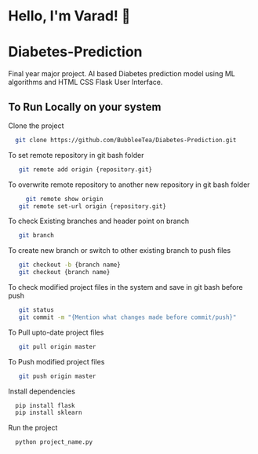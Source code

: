 # Hello, I'm Varad! 👋

# Diabetes-Prediction
Final year major project. AI based Diabetes prediction model using ML algorithms and HTML CSS Flask User Interface.



## To Run Locally on your system

Clone the project

```bash
  git clone https://github.com/BubbleeTea/Diabetes-Prediction.git
```

To set remote repository in git bash folder

```bash
   git remote add origin {repository.git} 
```

To overwrite remote repository to another new repository in git bash folder

```bash
	 git remote show origin
   git remote set-url origin {repository.git} 
```

To check Existing branches and header point on branch
```bash
   git branch
```

To create new branch or switch to other existing branch to push files

```bash
   git checkout -b {branch name}
   git checkout {branch name}
```


To check modified project files in the system and save in git bash before push

```bash
   git status
   git commit -m "{Mention what changes made before commit/push}" 
```


To Pull upto-date project files

```bash
   git pull origin master 
```

To Push modified project files

```bash
   git push origin master 
```


Install dependencies

```cmd
  pip install flask
  pip install sklearn
```


Run the project

```cmd
  python project_name.py
```
